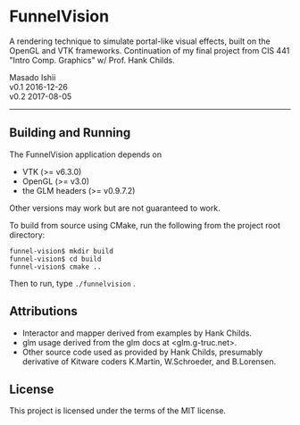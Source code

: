 FunnelVision
============
A rendering technique to simulate portal-like visual effects, built on the OpenGL and VTK frameworks.
Continuation of my final project from CIS 441 "Intro Comp. Graphics" w/ Prof. Hank Childs.

Masado Ishii  
v0.1 2016-12-26  
v0.2 2017-08-05

----


Building and Running
--------------------
The FunnelVision application depends on  

* VTK (>= v6.3.0)
* OpenGL (>= v3.0)
* the GLM headers (>= v0.9.7.2)

Other versions may work but are not guaranteed to work.

To build from source using CMake, run the following from the project root directory:

    funnel-vision$ mkdir build
    funnel-vision$ cd build
    funnel-vision$ cmake ..

Then to run, type `./funnelvision` .


Attributions
------------
* Interactor and mapper derived from examples by Hank Childs.
* glm usage derived from the glm docs at <glm.g-truc.net>.
* Other source code used as provided by Hank Childs, presumably derivative
    of Kitware coders K.Martin, W.Schroeder, and B.Lorensen.


License
-------
This project is licensed under the terms of the MIT license.
